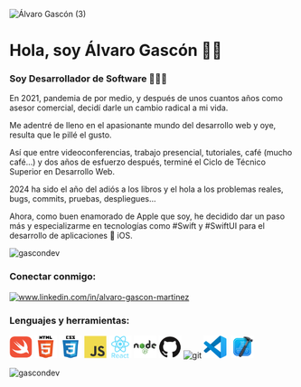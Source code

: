 
![Álvaro Gascón (3)](https://github.com/gascondev/gascondev/assets/144269155/3bd97cdd-46b0-4881-a711-bb0d77e8ec64)

<h1 >Hola, soy Álvaro Gascón 👋🏻</h1>
<h3>Soy Desarrollador de Software 👨🏻‍💻</h3>


En 2021, pandemia de por medio, y después de unos cuantos años como asesor comercial, decidí darle un cambio radical a mi vida.

Me adentré de lleno en el apasionante mundo del desarrollo web y oye, resulta que le pillé el gusto.

Así que entre videoconferencias, trabajo presencial, tutoriales, café (mucho café...) y dos años de esfuerzo después, terminé el Ciclo de Técnico Superior en Desarrollo Web.

2024 ha sido el año del adiós a los libros y el hola a los problemas reales, bugs, commits, pruebas, despliegues...

Ahora, como buen enamorado de Apple que soy, he decidido dar un paso más y especializarme en tecnologías como #Swift y #SwiftUI para el desarrollo de aplicaciones  iOS.


<p align="left"> <img src="https://komarev.com/ghpvc/?username=gascondev&label=Profile%20views&color=0e75b6&style=flat" alt="gascondev" /> </p>


<h3 align="left">Conectar conmigo:</h3>
<p align="left">
<a href="https://linkedin.com/in/www.linkedin.com/in/alvaro-gascon-martinez" target="blank"><img align="center" src="https://raw.githubusercontent.com/rahuldkjain/github-profile-readme-generator/master/src/images/icons/Social/linked-in-alt.svg" alt="www.linkedin.com/in/alvaro-gascon-martinez" height="30" width="40" /></a>
<a src="https://github.com/gascondev/gascondev/assets/144269155/8ae2589c-f843-444b-b206-4cd6a90c44e4" 

</p>


<h3 align="left">Lenguajes y herramientas:</h3>
<p align="left">
  <img src="https://raw.githubusercontent.com/devicons/devicon/master/icons/swift/swift-original.svg" alt="swift" width="40" height="40"/> </a> 
  <img src="https://raw.githubusercontent.com/devicons/devicon/master/icons/html5/html5-original-wordmark.svg" alt="html5" width="40" height="40"/> 
  <img src="https://raw.githubusercontent.com/devicons/devicon/master/icons/css3/css3-original-wordmark.svg" alt="css3" width="40" height="40"/>
  <img src="https://raw.githubusercontent.com/devicons/devicon/master/icons/javascript/javascript-original.svg" alt="javascript" width="40" height="40"/> 
  <img src="https://raw.githubusercontent.com/devicons/devicon/master/icons/react/react-original-wordmark.svg" alt="react" width="40" height="40"/>
  <img src="https://raw.githubusercontent.com/devicons/devicon/master/icons/nodejs/nodejs-original-wordmark.svg" alt="nodejs" width="40" height="40"/>
  <img src="https://github.com/devicons/devicon/blob/master/icons/github/github-original.svg" title="GitHub" **alt="GitHub" width="40" height="40"/>
  <img src="https://www.vectorlogo.zone/logos/git-scm/git-scm-icon.svg" alt="git" width="40" height="40"/>
  <img src="https://github.com/devicons/devicon/blob/master/icons/vscode/vscode-original.svg"  title="VSCode" alt="VSCode" width="40" height="40"/>&nbsp;
  <img src="https://github.com/devicons/devicon/blob/master/icons/xcode/xcode-original.svg"  title="Xcode" alt="Xcode" width="40" height="40"/>&nbsp;
</p>


<p>
  <img align="left" src="https://github-readme-stats.vercel.app/api/top-langs?username=gascondev&show_icons=true&locale=en&layout=compact" alt="gascondev" />
</p>


